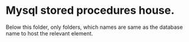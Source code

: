 Mysql stored procedures house.
==============================

Below this folder, only folders, which names are same as the database name
to host the relevant element.